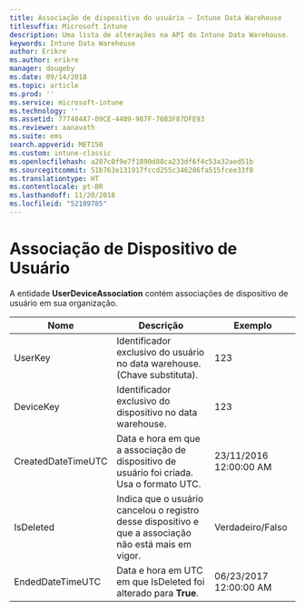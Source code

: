 ```yaml
---
title: Associação de dispositivo do usuário – Intune Data Warehouse
titlesuffix: Microsoft Intune
description: Uma lista de alterações na API do Intune Data Warehouse.
keywords: Intune Data Warehouse
author: Erikre
ms.author: erikre
manager: dougeby
ms.date: 09/14/2018
ms.topic: article
ms.prod: ''
ms.service: microsoft-intune
ms.technology: ''
ms.assetid: 777484A7-09CE-4409-987F-76B3F87DFE93
ms.reviewer: aanavath
ms.suite: ems
search.appverid: MET150
ms.custom: intune-classic
ms.openlocfilehash: a207c0f9e7f1890d88ca233df6f4c53a32aed51b
ms.sourcegitcommit: 51b763e131917fccd255c346286fa515fcee33f0
ms.translationtype: HT
ms.contentlocale: pt-BR
ms.lasthandoff: 11/20/2018
ms.locfileid: "52189785"
---
```

# <a name="user-device-association"></a>Associação de Dispositivo de Usuário

A entidade **UserDeviceAssociation** contém associações de dispositivo de usuário em sua organização.


|        Nome        |                                           Descrição                                            |        Exemplo         |
|--------------------|--------------------------------------------------------------------------------------------------|------------------------|
|      UserKey       |              Identificador exclusivo do usuário no data warehouse. (Chave substituta).               |          123           |
|     DeviceKey      |                      Identificador exclusivo do dispositivo no data warehouse.                      |          123           |
| CreatedDateTimeUTC |           Data e hora em que a associação de dispositivo de usuário foi criada. Usa o formato UTC.           | 23/11/2016 12:00:00 AM |
|     IsDeleted      | Indica que o usuário cancelou o registro desse dispositivo e que a associação não está mais em vigor. |       Verdadeiro/Falso       |
|  EndedDateTimeUTC  |              Data e hora em UTC em que IsDeleted foi alterado para <strong>True</strong>.               | 06/23/2017 12:00:00 AM |

